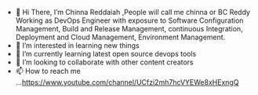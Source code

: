 - 👋 Hi There, I’m Chinna Reddaiah ,People will call me chinna or BC Reddy 
  Working as DevOps Engineer with exposure to Software Configuration Management, Build and Release Management, continuous Integration, Deployment and Cloud Management, Environment Management.
- 👀 I’m interested in learning new things 
- 🌱 I’m currently learning latest open source devops tools
- 💞️ I’m looking to collaborate with other content creators 
- 📫 How to reach me ...https://www.youtube.com/channel/UCfzi2mh7hcVYEWe8xHExngQ

<!---
bcreddydevops/bcreddydevops is a ✨ special ✨ repository because its `README.md` (this file) appears on your GitHub profile.
You can click the Preview link to take a look at your changes.
--->
